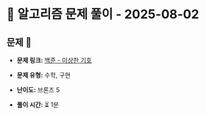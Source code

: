 # 📝 알고리즘 문제 풀이 - 2025-08-02

## 문제 📖

- **문제 링크:** [백준 - 이상한 기호](https://www.acmicpc.net/problem/15964)

- **문제 유형:** 수학, 구현

- **난이도:** 브론즈 5

- **풀이 시간:** ⏳ 1분
